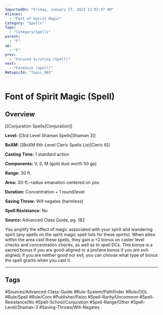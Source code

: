```yaml
---
ImportedOn: "Friday, January 27, 2023 12:02:47 AM"
Aliases:
  - "Font of Spirit Magic"
Category: "Spells"
Tags:
  - "Category/Spells"
parent:
  - "F"
up:
  - "F"
prev:
  - "Focused Scrutiny (Spell)"
next:
  - "Formlock (Spell)"
RWtopicId: "Topic_982"
---
```

# Font of Spirit Magic (Spell)
## Overview
[[Conjuration Spells|Conjuration]]

**Level:** [[3rd Level Shaman Spells|Shaman 3]]

**BoXM:** [[BoXM 6th-Level Cleric Spells List|Cleric 6]]

**Casting Time:** 1 standard action

**Components:** V, S, M (gold dust worth 50 gp)

**Range:** 30 ft.

**Area:** 30-ft.-radius emanation centered on you

**Duration:** Concentration + 1 round/level

**Saving Throw:** Will negates (harmless)

**Spell Resistance:** No

**Source:** Advanced Class Guide, pg. 182

You amplify the effect of magic associated with your spirit and wandering spirit (any spells on the spirit magic spell lists for these spirits). When allies within the area cast these spells, they gain a +2 bonus on caster level checks and concentration checks, as well as to spell DCs. This bonus is a sacred bonus if you are good-aligned or a profane bonus if you are evil-aligned; if you are neither good nor evil, you can choose what type of bonus the spell grants when you cast it.


---
## Tags
#Sources/Advanced-Class-Guide #Rule-System/Pathfinder #Rule/OGL #Rule/Spell #Rule/Core #Publisher/Paizo #Spell-Rarity/Uncommon #Spell-Resistance/No #Spell-School/Conjuration #Spell-Range/Other #Spell-Level/Shaman-3 #Saving-Throws/Will-Negates

